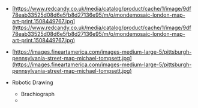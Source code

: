       

-   [https://www.redcandy.co.uk/media/catalog/product/cache/1/image/9df78eab33525d08d6e5fb8d27136e95/m/o/mondemosaic-london-map-art-print.1508449767.jpg](https://www.redcandy.co.uk/media/catalog/product/cache/1/image/9df78eab33525d08d6e5fb8d27136e95/m/o/mondemosaic-london-map-art-print.1508449767.jpg)
-   [https://images.fineartamerica.com/images-medium-large-5/pittsburgh-pennsylvania-street-map-michael-tompsett.jpg](https://images.fineartamerica.com/images-medium-large-5/pittsburgh-pennsylvania-street-map-michael-tompsett.jpg)

- Robotic Drawing
	- Brachiograph
	- 